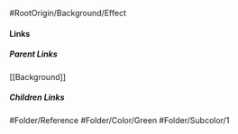 #RootOrigin/Background/Effect
#### Links
##### Parent Links
[[Background]]
##### Children Links
#Folder/Reference
#Folder/Color/Green
#Folder/Subcolor/1
